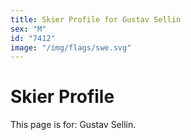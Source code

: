 ```yaml
---
title: Skier Profile for Gustav Sellin
sex: "M"
id: "7412"
image: "/img/flags/swe.svg" 
---
```


# Skier Profile

This page is for: Gustav Sellin.
    